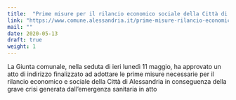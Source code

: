 ```yaml
---
title:  "Prime misure per il rilancio economico sociale della Città di Alessandria"
link: "https://www.comune.alessandria.it/prime-misure-rilancio-economico-sociale-alessandria"
mail: ""
date: 2020-05-13
draft: true
weight: 1
---
```


La Giunta comunale, nella seduta di ieri lunedì 11 maggio, ha approvato un atto di indirizzo finalizzato ad adottare le prime misure necessarie per il rilancio economico e sociale della Città di Alessandria in conseguenza della grave crisi generata dall’emergenza sanitaria in atto
